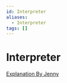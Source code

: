 ```yaml
---
id: Interpreter
aliases:
  - Interpreter
tags: []
---
```


# Interpreter

[Explanation By Jenny](https://www.youtube.com/watch?v=qcEBXrqFLe8) 

